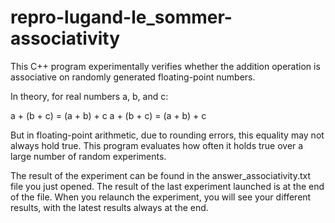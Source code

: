# repro-lugand-le_sommer-associativity
This C++ program experimentally verifies whether the addition operation is associative on randomly generated floating-point numbers.

In theory, for real numbers a, b, and c:

a + (b + c) = (a + b) + c
a + (b + c) = (a + b) + c

But in floating-point arithmetic, due to rounding errors, this equality may not always hold true.
This program evaluates how often it holds true over a large number of random experiments.



The result of the experiment can be found in the answer_associativity.txt file you just opened. The result of the last experiment launched is at the end of the file. When you relaunch the experiment, you will see your different results, with the latest results always at the end. 

